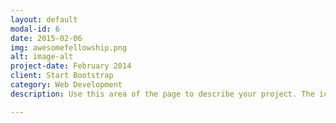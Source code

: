 ```yaml
---
layout: default
modal-id: 6
date: 2015-02-06
img: awesomefellowship.png
alt: image-alt
project-date: February 2014
client: Start Bootstrap
category: Web Development
description: Use this area of the page to describe your project. The icon above is part of a free icon set by <a href="https://sellfy.com/p/8Q9P/jV3VZ/">Flat Icons</a>. On their website, you can download their free set with 16 icons, or you can purchase the entire set with 146 icons for only $12!

---
```

